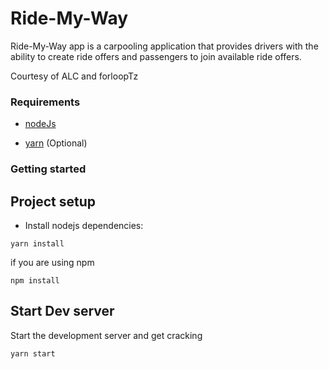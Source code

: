# Ride-My-Way
Ride-My-Way app is a carpooling application that provides drivers with the ability to create ride offers and passengers to join available ride offers.

Courtesy of ALC and forloopTz


### Requirements
- [nodeJs](https://nodejs.org/en/download/)

- [yarn](https://yarnpkg.com/en/docs/install) (Optional)


### Getting started

## Project setup
- Install nodejs dependencies:
```
yarn install
```
 if you are using npm
 ```
npm install
```

## Start Dev server

Start the development server and get cracking

 ```
yarn start
```

